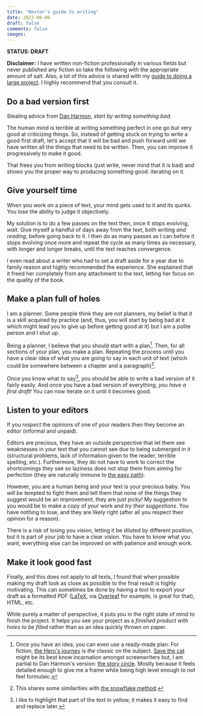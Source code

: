 ```yaml
---
title: "Nestor's guide to writing"
date: 2022-06-06
draft: false
comments: false
images:
---
```


**STATUS: DRAFT**

**Disclaimer:** I have written non-fiction professionally in various fields but never published any fiction so take the following with the appropriate amount of salt.
Also, a lot of this advice is shared with my [guide to doing a large project](/writing/guides/hard_things). I highly recommend that you consult it.

## Do a bad version first

Stealing advice from [Dan Harmon](https://en.wikipedia.org/wiki/Dan_Harmon), *start by writing something bad*.

The human mind is terrible at writing something perfect in one go but very good at criticizing things.
So, instead of getting stuck on trying to write a good first draft, let's accept that it will be bad and push forward until we have written all the things that need to be written.
Then, you can improve it progressively to make it good.

That frees you from writing blocks (just write, never mind that it is bad) and shows you the proper way to producing something good: iterating on it.

## Give yourself time

When you work on a piece of text, your mind gets used to it and its quirks. You lose the ability to judge it objectively.

My solution is to do a few passes on the text then, once it stops evolving, *wait*.
Give myself a handful of days away from the text, both writing *and reading*, before going back to it.
I then do as many passes as I can before it stops evolving once more and repeat the cycle as many times as necessary, with longer and longer breaks, until the text reaches convergence.

I even read about a writer who had to set a draft aside for a year due to family reason and highly recommended the experience.
She explained that it freed her completely from any attachment to the text, letting her focus on the quality of the book.

## Make a plan full of holes

I am a planner. 
Some people think they are not planners, my belief is that it is a skill acquired by practice (and, thus, you will start by being bad at it which might lead you to give up before getting good at it) but I am a polite person and I shut up.

Being a planner, I believe that you should start with a plan[^1].
Then, for all sections of your plan, you make a plan.
Repeating the process until you have a clear idea of what you are going to say in each unit of text (which could be somewhere between a chapter and a paragraph)[^2].

Once you know what to say[^3], you should be able to write a bad version of it fairly easily.
And once you have a bad version of everything, *you have a first draft!*
You can now iterate on it until it becomes good.

[^1]: Once you have an idea, you can even use a ready-made plan.
For fiction, [the Hero's journey](https://en.wikipedia.org/wiki/Hero%27s_journey) is *the* classic on the subject.
[Save the cat](https://savethecat.com/) might be its best know incarnation amongst screenwriters but, I am partial to Dan Harmon's version: [the story circle](https://en.wikipedia.org/wiki/Dan_Harmon#%22Story_circle%22_technique). Mostly because it feels detailed enough to give me a frame while being high level enough to not feel formulaic.

[^2]: This shares some similarities with [the snowflake method](https://www.advancedfictionwriting.com/articles/snowflake-method/).

[^3]: I like to highlight that part of the text in yellow, it makes it easy to find and replace later.

## Listen to your editors

If you *respect* the opinions of one of your readers then they become an editor (informal and unpaid).

Editors are precious, they have an outside perspective that let them see weaknesses in your text that you cannot see due to being submerged in it (structural problems, lack of information given to the reader, terrible spelling, etc.).
Furthermore, they do not have to work to correct the shortcomings they see so laziness does not stop them from aiming for perfection (they are naturally immune to [the easy path](/writing/concepts/easy_path)).

However, you are a human being and your text is your precious baby.
You *will be* tempted to fight them and tell them that none of the things they suggest would be an improvement, they are just picky!
My suggestion to you would be to make a copy of your work and *try their suggestions*. 
You have nothing to lose, and they are likely right (after all you respect their opinion for a reason).

There is a risk of losing you vision, letting it be diluted by different position, but it is part of your job to have a clear vision.
You have to know what you want, everything else can be improved on with patience and enough work.

## Make it look good fast

Finally, and this does not apply to all texts, I found that when possible making my draft look as close as possible to the final result is highly motivating.
This can sometimes be done by having a tool to export your draft as a formatted PDF ([LaTeX](https://www.overleaf.com/learn/latex/Learn_LaTeX_in_30_minutes), via [Overleaf](https://www.overleaf.com/) for example, is great for that), HTML, etc.

While purely a matter of perspective, it puts you in the right state of mind to finish the project. It helps you see your project as a *finished product with holes to be filled* rather than as an idea quickly thrown on paper.